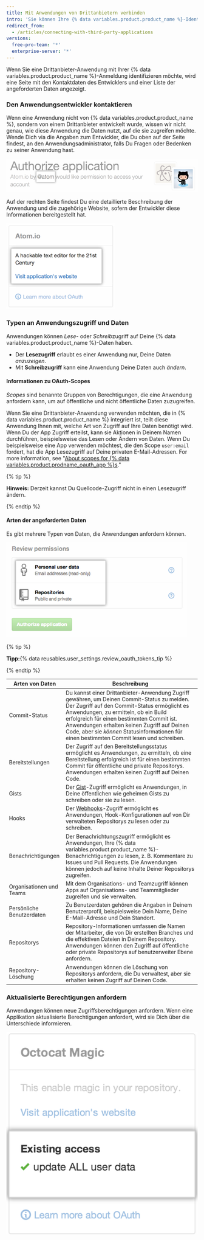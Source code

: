 ```yaml
---
title: Mit Anwendungen von Drittanbietern verbinden
intro: 'Sie können Ihre {% data variables.product.product_name %}-Identität über OAuth mit Drittanbieter-Anwendungen verbinden. Wenn Du eine dieser Anwendungen autorisierst, solltest Du sicherstellen, dass es sich um eine vertrauenswürdige Anwendung handelt, und prüfen, von wem sie entwickelt wurde und auf welche Informationen sie zugreifen will.'
redirect_from:
  - /articles/connecting-with-third-party-applications
versions:
  free-pro-team: '*'
  enterprise-server: '*'
---
```


Wenn Sie eine Drittanbieter-Anwendung mit Ihrer {% data variables.product.product_name %}-Anmeldung identifizieren möchte, wird eine Seite mit den Kontaktdaten des Entwicklers und einer Liste der angeforderten Daten angezeigt.

### Den Anwendungsentwickler kontaktieren

Wenn eine Anwendung nicht von {% data variables.product.product_name %}, sondern von einem Drittanbieter entwickelt wurde, wissen wir nicht genau, wie diese Anwendung die Daten nutzt, auf die sie zugreifen möchte. Wende Dich via die Angaben zum Entwickler, die Du oben auf der Seite findest, an den Anwendungsadministrator, falls Du Fragen oder Bedenken zu seiner Anwendung hast.

![{% data variables.product.prodname_oauth_app %}-Inhaberinformationen](/assets/images/help/platform/oauth_owner_bar.png)

Auf der rechten Seite findest Du eine detaillierte Beschreibung der Anwendung und die zugehörige Website, sofern der Entwickler diese Informationen bereitgestellt hat.

![OAuth-Anwendungsinformationen und -Website](/assets/images/help/platform/oauth_app_info.png)

### Typen an Anwendungszugriff und Daten

Anwendungen können *Lese*- oder *Schreib*zugriff auf Deine {% data variables.product.product_name %}-Daten haben.

- Der **Lesezugriff** erlaubt es einer Anwendung nur, Deine Daten *anzuzeigen*.
- Mit **Schreibzugriff** kann eine Anwendung Deine Daten auch *ändern*.

#### Informationen zu OAuth-Scopes

*Scopes* sind benannte Gruppen von Berechtigungen, die eine Anwendung anfordern kann, um auf öffentliche und nicht öffentliche Daten zuzugreifen.

Wenn Sie eine Drittanbieter-Anwendung verwenden möchten, die in {% data variables.product.product_name %} integriert ist, teilt diese Anwendung Ihnen mit, welche Art von Zugriff auf Ihre Daten benötigt wird. Wenn Du der App Zugriff erteilst, kann sie Aktionen in Deinem Namen durchführen, beispielsweise das Lesen oder Ändern von Daten. Wenn Du beispielsweise eine App verwenden möchtest, die den Scope `user:email` fordert, hat die App Lesezugriff auf Deine privaten E-Mail-Adressen. For more information, see "[About scopes for {% data variables.product.prodname_oauth_app %}s](//apps/building-integrations/setting-up-and-registering-oauth-apps/about-scopes-for-oauth-apps)."

{% tip %}

**Hinweis:** Derzeit kannst Du Quellcode-Zugriff nicht in einen Lesezugriff ändern.

{% endtip %}

#### Arten der angeforderten Daten

Es gibt mehrere Typen von Daten, die Anwendungen anfordern können.

![OAuth-Zugriffsdetails](/assets/images/help/platform/oauth_access_types.png)

{% tip %}

**Tipp:**{% data reusables.user_settings.review_oauth_tokens_tip %}

{% endtip %}

| Arten von Daten           | Beschreibung                                                                                                                                                                                                                                                                                                                                                                                 |
| ------------------------- | -------------------------------------------------------------------------------------------------------------------------------------------------------------------------------------------------------------------------------------------------------------------------------------------------------------------------------------------------------------------------------------------- |
| Commit-Status             | Du kannst einer Drittanbieter-Anwendung Zugriff gewähren, um Deinen Commit-Status zu melden. Der Zugriff auf den Commit-Status ermöglicht es Anwendungen, zu ermitteln, ob ein Build erfolgreich für einen bestimmten Commit ist. Anwendungen erhalten keinen Zugriff auf Deinen Code, aber sie <em>können</em> Statusinformationen für einen bestimmten Commit lesen und schreiben. |
| Bereitstellungen          | Der Zugriff auf den Bereitstellungsstatus ermöglicht es Anwendungen, zu ermitteln, ob eine Bereitstellung erfolgreich ist für einen bestimmten Commit für öffentliche und private Repositorys. Anwendungen erhalten keinen Zugriff auf Deinen Code.                                                                                                                                          |
| Gists                     | Der [Gist](https://gist.github.com)-Zugriff ermöglicht es Anwendungen, in Deine öffentlichen wie geheimen Gists zu schreiben oder sie zu lesen.                                                                                                                                                                                                                                              |
| Hooks                     | Der [Webhooks](/webhooks)-Zugriff ermöglicht es Anwendungen, Hook-Konfigurationen auf von Dir verwalteten Repositorys zu lesen oder zu schreiben.                                                                                                                                                                                                                                            |
| Benachrichtigungen        | Der Benachrichtungszugriff ermöglicht es Anwendungen, Ihre {% data variables.product.product_name %}-Benachrichtigungen zu lesen, z. B. Kommentare zu Issues und Pull Requests. Die Anwendungen können jedoch auf keine Inhalte Deiner Repositorys zugreifen.                                                                                                                                |
| Organisationen und Teams  | Mit dem Organisations- und Teamzugriff können Apps auf Organisations- und Teammitglieder zugreifen und sie verwalten.                                                                                                                                                                                                                                                                        |
| Persönliche Benutzerdaten | Zu Benutzerdaten gehören die Angaben in Deinem Benutzerprofil, beispielsweise Dein Name, Deine E-Mail-Adresse und Dein Standort.                                                                                                                                                                                                                                                             |
| Repositorys               | Repository-Informationen umfassen die Namen der Mitarbeiter, die von Dir erstellten Branches und die effektiven Dateien in Deinem Repository. Anwendungen können den Zugriff auf öffentliche oder private Repositorys auf benutzerweiter Ebene anfordern.                                                                                                                                    |
| Repository-Löschung       | Anwendungen können die Löschung von Repositorys anfordern, die Du verwaltest, aber sie erhalten keinen Zugriff auf Deinen Code.                                                                                                                                                                                                                                                              |

### Aktualisierte Berechtigungen anfordern

Anwendungen können neue Zugriffsberechtigungen anfordern. Wenn eine Applikation aktualisierte Berechtigungen anfordert, wird sie Dich über die Unterschiede informieren.

![Zugriff von Drittanbieter-Anwendungen ändern](/assets/images/help/platform/oauth_existing_access_pane.png)
